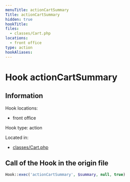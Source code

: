 ```yaml
---
menuTitle: actionCartSummary
Title: actionCartSummary
hidden: true
hookTitle: 
files:
  - classes/Cart.php
locations:
  - front office
type: action
hookAliases:
---
```


# Hook actionCartSummary

## Information

Hook locations: 
  - front office

Hook type: action

Located in: 
  - [classes/Cart.php](https://github.com/PrestaShop/PrestaShop/blob/8.0.x/classes/Cart.php)

## Call of the Hook in the origin file

```php
Hook::exec('actionCartSummary', $summary, null, true)
```